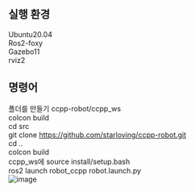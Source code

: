 ## 실행 환경
Ubuntu20.04  
Ros2-foxy  
Gazebo11  
rviz2  

## 명령어
폴더를 만들기 ccpp-robot/ccpp_ws  
colcon build  
cd src  
git clone https://github.com/starloving/ccpp-robot.git  
cd ..  
colcon build  
ccpp_ws에 source install/setup.bash  
ros2 launch robot_ccpp robot.launch.py  
![image](https://github.com/starloving/ccpp-robot/assets/61411525/41ab4dc8-3693-4d67-bb08-7b42ae552534)  
